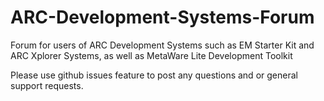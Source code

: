 ARC-Development-Systems-Forum
=============================

Forum for users of ARC Development Systems such as EM Starter Kit and ARC Xplorer Systems, as well as MetaWare Lite Development Toolkit

Please use github issues feature to post any questions and or general support requests. 
